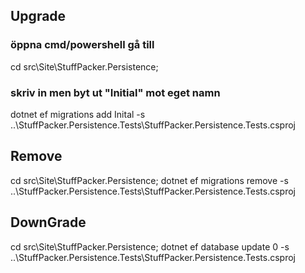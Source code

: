 ﻿

## Upgrade
### öppna cmd/powershell gå till 
cd src\Site\StuffPacker.Persistence;
### skriv in men byt ut "Initial" mot eget namn
dotnet ef migrations add Inital -s ..\StuffPacker.Persistence.Tests\StuffPacker.Persistence.Tests.csproj

## Remove
cd src\Site\StuffPacker.Persistence;
 dotnet ef migrations remove -s ..\StuffPacker.Persistence.Tests\StuffPacker.Persistence.Tests.csproj

## DownGrade
cd src\Site\StuffPacker.Persistence;
dotnet ef database update 0 -s ..\StuffPacker.Persistence.Tests\StuffPacker.Persistence.Tests.csproj
